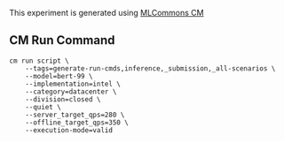 This experiment is generated using [MLCommons CM](https://github.com/mlcommons/ck)
## CM Run Command
```
cm run script \
	--tags=generate-run-cmds,inference,_submission,_all-scenarios \
	--model=bert-99 \
	--implementation=intel \
	--category=datacenter \
	--division=closed \
	--quiet \
	--server_target_qps=280 \
	--offline_target_qps=350 \
	--execution-mode=valid
```